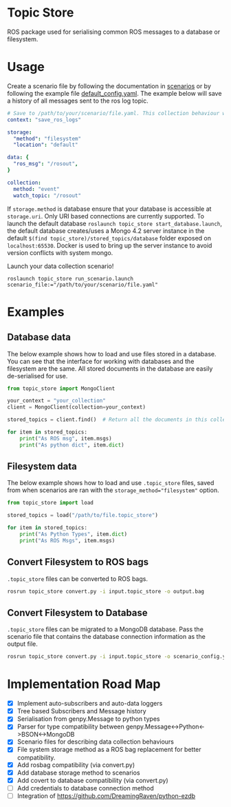 # Topic Store

ROS package used for serialising common ROS messages to a database or filesystem.

# Usage

Create a scenario file by following the documentation in [scenarios](./scenarios.md) or by following the example file
[default_config.yaml](../scenarios/default_config.yaml). The example below will save a history of all messages sent to the ros log topic.

```yaml
# Save to /path/to/your/scenario/file.yaml. This collection behaviour will save your log history.
context: "save_ros_logs"

storage: 
  "method": "filesystem"
  "location": "default" 

data: { 
  "ros_msg": "/rosout", 
}

collection: 
  method: "event" 
  watch_topic: "/rosout"
```

If ```storage.method``` is database ensure that your database is accessible at ```storage.uri```. 
Only URI based connections are currently supported. To launch the default database 
```roslaunch topic_store start_database.launch```, the default database creates/uses a Mongo 4.2 server instance in the 
default ```$(find topic_store)/stored_topics/database``` folder exposed on ```localhost:65530```. Docker is used to bring up the server instance to avoid version 
conflicts with system mongo.

Launch your data collection scenario! 

```
roslaunch topic_store run_scenario.launch scenario_file:="/path/to/your/scenario/file.yaml"
```

# Examples

## Database data

The below example shows how to load and use files stored in a database. You can see that the interface for working with 
databases and the filesystem are the same. All stored documents in the database are easily de-serialised for use.

```python
from topic_store import MongoClient

your_context = "your_collection"
client = MongoClient(collection=your_context)

stored_topics = client.find()  # Return all the documents in this collection

for item in stored_topics:
    print("As ROS msg", item.msgs)
    print("As python dict", item.dict)
```

## Filesystem data

The below example shows how to load and use `.topic_store` files, saved from when scenarios are ran with the 
`storage_method="filesystem"` option.

```python
from topic_store import load

stored_topics = load("/path/to/file.topic_store")

for item in stored_topics:
    print("As Python Types", item.dict)
    print("As ROS Msgs", item.msgs)
```

## Convert Filesystem to ROS bags

`.topic_store` files can be converted to ROS bags.

```bash
rosrun topic_store convert.py -i input.topic_store -o output.bag
```

## Convert Filesystem to Database

`.topic_store` files can be migrated to a MongoDB database. Pass the scenario file that contains the database connection information as the output file.

```bash
rosrun topic_store convert.py -i input.topic_store -o scenario_config.yaml
```

# Implementation Road Map

- [x] Implement auto-subscribers and auto-data loggers
- [x] Tree based Subscribers and Message history
- [x] Serialisation from genpy.Message to python types
- [x] Parser for type compatibility between genpy.Message<->Python<->BSON<->MongoDB
- [x] Scenario files for describing data collection behaviours
- [x] File system storage method as a ROS bag replacement for better compatibility.
- [x] Add rosbag compatibility (via convert.py)
- [x] Add database storage method to scenarios
- [x] Add covert to database compatibility (via convert.py)
- [ ] Add credentials to database connection method
- [ ] Integration of https://github.com/DreamingRaven/python-ezdb